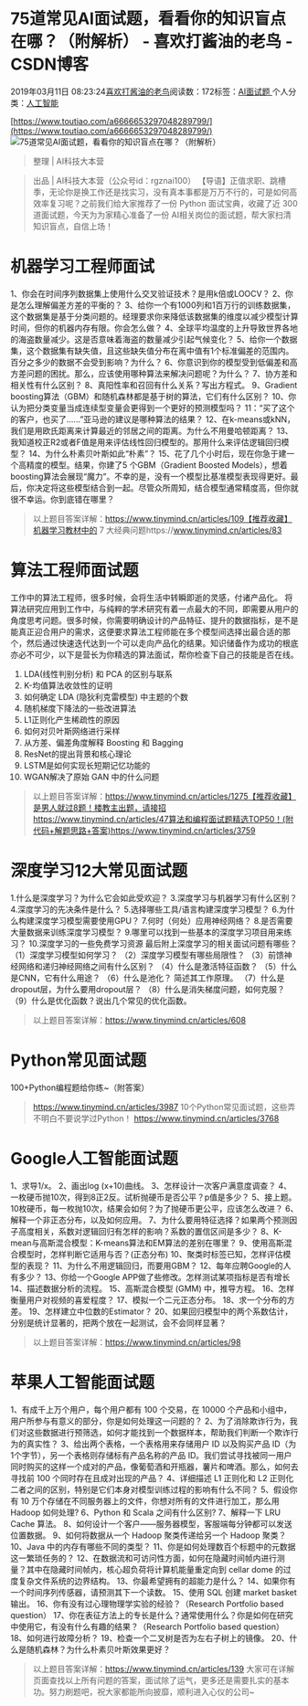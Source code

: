 
# 75道常见AI面试题，看看你的知识盲点在哪？（附解析） - 喜欢打酱油的老鸟 - CSDN博客


2019年03月11日 08:23:24[喜欢打酱油的老鸟](https://me.csdn.net/weixin_42137700)阅读数：172标签：[AI面试题																](https://so.csdn.net/so/search/s.do?q=AI面试题&t=blog)个人分类：[人工智能																](https://blog.csdn.net/weixin_42137700/article/category/7820233)


[https://www.toutiao.com/a6666653297048289799/](https://www.toutiao.com/a6666653297048289799/)
![75道常见AI面试题，看看你的知识盲点在哪？（附解析）](http://p1.pstatp.com/large/pgc-image/b9bd50630aeb49369e556818fb47a2cf)

> 整理 | AI科技大本营

> 出品 | AI科技大本营（公众号id：rgznai100）
【导语】正值求职、跳槽季，无论你是换工作还是找实习，没有真本事都是万万不行的，可是如何高效率复习呢？之前我们给大家推荐了一份 Python 面试宝典，收藏了近 300 道面试题，今天为为家精心准备了一份 AI相关岗位的面试题，帮大家扫清知识盲点，自信上场！
# 机器学习工程师面试
1、你会在时间序列数据集上使用什么交叉验证技术？是用k倍或LOOCV？
2、你是怎么理解偏差方差的平衡的？
3、给你一个有1000列和1百万行的训练数据集，这个数据集是基于分类问题的。经理要求你来降低该数据集的维度以减少模型计算时间，但你的机器内存有限。你会怎么做？
4、全球平均温度的上升导致世界各地的海盗数量减少。这是否意味着海盗的数量减少引起气候变化？
5、给你一个数据集，这个数据集有缺失值，且这些缺失值分布在离中值有1个标准偏差的范围内。百分之多少的数据不会受到影响？为什么？
6、你意识到你的模型受到低偏差和高方差问题的困扰。那么，应该使用哪种算法来解决问题呢？为什么？
7、协方差和相关性有什么区别？
8、真阳性率和召回有什么关系？写出方程式。
9、Gradient boosting算法（GBM）和随机森林都是基于树的算法，它们有什么区别？
10、你认为把分类变量当成连续型变量会更得到一个更好的预测模型吗？
11：“买了这个的客户，也买了......”亚马逊的建议是哪种算法的结果？
12、在k-means或kNN，我们是用欧氏距离来计算最近的邻居之间的距离。为什么不用曼哈顿距离？
13、我知道校正R2或者F值是用来评估线性回归模型的。那用什么来评估逻辑回归模型？
14、为什么朴素贝叶斯如此“朴素”？
15、花了几个小时后，现在你急于建一个高精度的模型。结果，你建了5 个GBM（Gradient Boosted Models），想着boosting算法会展现“魔力”。不幸的是，没有一个模型比基准模型表现得更好。最后，你决定将这些模型结合到一起。尽管众所周知，结合模型通常精度高，但你就很不幸运。你到底错在哪里？
> 以上题目答案详解：https://www.tinymind.cn/articles/109【推荐收藏】机器学习教材中的 7 大经典问题https://www.tinymind.cn/articles/83
# 算法工程师面试题
工作中的算法工程师，很多时候，会将生活中转瞬即逝的灵感，付诸产品化。
将算法研究应用到工作中，与纯粹的学术研究有着一点最大的不同，即需要从用户的角度思考问题。很多时候，你需要明确设计的产品特征、提升的数据指标，是不是能真正迎合用户的需求，这便要求算法工程师能在多个模型间选择出最合适的那个，然后通过快速迭代达到一个可以走向产品化的结果。知识储备作为成功的根底亦必不可少，以下是营长为你精选的算法面试，帮你检查下自己的技能是否在线。
1. LDA(线性判别分析) 和 PCA 的区别与联系
2. K-均值算法收敛性的证明
3. 如何确定 LDA (隐狄利克雷模型) 中主题的个数
4. 随机梯度下降法的一些改进算法
5. L1正则化产生稀疏性的原因
6. 如何对贝叶斯网络进行采样
7. 从方差、偏差角度解释 Boosting 和 Bagging
8. ResNet的提出背景和核心理论
9. LSTM是如何实现长短期记忆功能的
10. WGAN解决了原始 GAN 中的什么问题
> 以上题目答案详解：https://www.tinymind.cn/articles/1275【推荐收藏】是男人就过8题！楼教主出题，请接招https://www.tinymind.cn/articles/47算法和编程面试题精选TOP50！(附代码+解题思路+答案)https://www.tinymind.cn/articles/3759
# 深度学习12大常见面试题
1.什么是深度学习？为什么它会如此受欢迎？
3.深度学习与机器学习有什么区别？
4.深度学习的先决条件是什么？
5.选择哪些工具/语言构建深度学习模型？
6.为什么构建深度学习模型需要使用GPU？
7.何时（何处）应用神经网络？
8.是否需要大量数据来训练深度学习模型？
9.哪里可以找到一些基本的深度学习项目用来练习？
10.深度学习的一些免费学习资源
最后附上深度学习的相关面试问题有哪些？
（1）深度学习模型如何学习？ （2）深度学习模型有哪些局限性？ （3）前馈神经网络和递归神经网络之间有什么区别？ （4）什么是激活特征函数？ （5）什么是CNN，它有什么用途？ （6）什么是池化？ 简述其工作原理。 （7）什么是dropout层，为什么要用dropout层？ （8）什么是消失梯度问题，如何克服？ （9）什么是优化函数？说出几个常见的优化函数。
> 以上题目答案详解：https://www.tinymind.cn/articles/608
# Python常见面试题
100+Python编程题给你练~（附答案）
> https://www.tinymind.cn/articles/3987
10个Python常见面试题，这些弄不明白不要说学过Python！
> https://www.tinymind.cn/articles/3768
# Google人工智能面试题
1、求导1/x。
2、画出log (x+10)曲线。
3、怎样设计一次客户满意度调查？
4、一枚硬币抛10次，得到8正2反。试析抛硬币是否公平？p值是多少？
5、接上题。10枚硬币，每一枚抛10次，结果会如何？为了抛硬币更公平，应该怎么改进？
6、解释一个非正态分布，以及如何应用。
7、为什么要用特征选择？如果两个预测因子高度相关，系数对逻辑回归有怎样的影响？系数的置信区间是多少？
8、K-mean与高斯混合模型：K-means算法和EM算法的差别在哪里？
9、使用高斯混合模型时，怎样判断它适用与否？(正态分布)
10、聚类时标签已知，怎样评估模型的表现？
11、为什么不用逻辑回归，而要用GBM？
12、每年应聘Google的人有多少？
13、你给一个Google APP做了些修改。怎样测试某项指标是否有增长
14、描述数据分析的流程。
15、高斯混合模型 (GMM) 中，推导方程。
16、怎样衡量用户对视频的喜爱程度？
17、模拟一个二元正态分布。
18、求一个分布的方差。
19、怎样建立中位数的Estimator？
20、如果回归模型中的两个系数估计，分别是统计显著的，把两个放在一起测试，会不会同样显著？
> 以上题目答案详解：https://www.tinymind.cn/articles/98
# 苹果人工智能面试题
1、有成千上万个用户，每个用户都有 100 个交易，在 10000 个产品和小组中，用户所参与有意义的部分，你是如何处理这一问题的？
2、为了消除欺诈行为，我们对这些数据进行预筛选，如何才能找到一个数据样本，帮助我们判断一个欺诈行为的真实性？
3、给出两个表格，一个表格用来存储用户 ID 以及购买产品 ID（为1个字节），另一个表格则存储标有产品名称的产品 ID。我们尝试寻找被同一用户同时购买的这样一个成对的产品，像葡萄酒和开瓶器，薯片和啤酒。那么，如何去寻找前 100 个同时存在且成对出现的产品？
4、详细描述 L1 正则化和 L2 正则化二者之间的区别，特别是它们本身对模型训练过程的影响有什么不同？
5、假设你有 10 万个存储在不同服务器上的文件，你想对所有的文件进行加工，那么用 Hadoop 如何处理?
6、Python 和 Scala 之间有什么区别?
7、解释一下 LRU Cache 算法。
8、如何设计一个客户——服务器模型，客服端每分钟都可以发送位置数据。
9、如何将数据从一个 Hadoop 聚类传递给另一个 Hadoop 聚类？
10、Java 中的内存有哪些不同的类型？
11、你是如何处理数百个标题中的元数据这一繁琐任务的？
12、在数据流和可访问性方面，如何在隐藏时间帧内进行测量？其中在隐藏时间帧内，核心超负荷将计算机能量重定向到 cellar dome 的过度复杂文件系统的边界结构。
13、你最希望拥有的超能力是什么？
14、如果你有一个时间序列传感器，请预测其下一个读数。
15、使用 SQL 创建 market basket 输出。
16、你有没有过心理物理学实验的经验？（Research Portfolio based question）
17、你在表征方法上的专长是什么？通常使用什么？你是如何在研究中使用它，有没有什么有趣的结果？（Research Portfolio based question）
18、如何进行故障分析？
19、检查一个二叉树是否为左右子树上的镜像。
20、什么是随机森林？为什么朴素贝叶斯效果更好？
> 以上题目答案详解：https://www.tinymind.cn/articles/139
大家可在详解页面查找以上所有问题的答案，面试除了运气，更多还是需要扎实的基本功。努力刷题吧，祝大家都能所向披靡，顺利进入心仪的公司~

